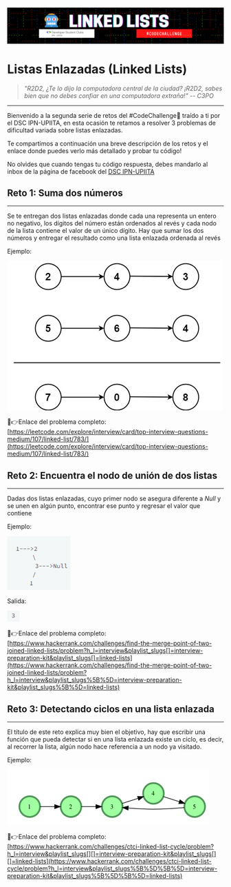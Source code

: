 <p align="center">
  <img src="../images/linkedLists.png" width="920">
</p>

# Listas Enlazadas (Linked Lists)

> *"R2D2, ¿Te lo dijo la computadora central de la ciudad? ¡R2D2, sabes bien que no debes confiar en una computadora extraña!"
-- C3PO*

---

Bienvenido a la segunda serie de retos del #CodeChallenge🤖 traído a ti por el DSC IPN-UPIITA, en esta ocasión te retamos a resolver 3 problemas de dificultad variada sobre listas enlazadas.

Te compartimos a continuación una breve descripción de los retos y el enlace donde puedes verlo más detallado y probar tu código!

No olvides que cuando tengas tu código respuesta, debes mandarlo al inbox de la página de facebook del [DSC IPN-UPIITA](https://www.facebook.com/dscipnupiita)

## Reto 1: Suma dos números
---
Se te entregan dos listas enlazadas donde cada una representa un entero no negativo, los dígitos del número están ordenados al revés y cada nodo de la lista contiene el valor de un único dígito. Hay que sumar los dos números y entregar el resultado como una lista enlazada ordenada al revés

Ejemplo:

![Listas%20Enlazadas%20(Linked%20Lists)%207e6d730b73364a469ed71f66a047c883/Untitled.png](../images/Listas%20Enlazadas%20(Linked%20Lists)%207e6d730b73364a469ed71f66a047c883/Untitled.png)

🔗👉Enlace del problema completo: [https://leetcode.com/explore/interview/card/top-interview-questions-medium/107/linked-list/783/](https://leetcode.com/explore/interview/card/top-interview-questions-medium/107/linked-list/783/) 

## Reto 2: Encuentra el nodo de unión de dos listas
---
Dadas dos listas enlazadas, cuyo primer nodo se asegura diferente a *Null* y se unen en algún punto, encontrar ese punto y regresar el valor que contiene

Ejemplo:

![Listas%20Enlazadas%20(Linked%20Lists)%207e6d730b73364a469ed71f66a047c883/Untitled%201.png](../images/Listas%20Enlazadas%20(Linked%20Lists)%207e6d730b73364a469ed71f66a047c883/Untitled%201.png)

Salida:

![Listas%20Enlazadas%20(Linked%20Lists)%207e6d730b73364a469ed71f66a047c883/Untitled%202.png](../images/Listas%20Enlazadas%20(Linked%20Lists)%207e6d730b73364a469ed71f66a047c883/Untitled%202.png)

🔗👉Enlace del problema completo: [https://www.hackerrank.com/challenges/find-the-merge-point-of-two-joined-linked-lists/problem?h_l=interview&playlist_slugs[]=interview-preparation-kit&playlist_slugs[]=linked-lists](https://www.hackerrank.com/challenges/find-the-merge-point-of-two-joined-linked-lists/problem?h_l=interview&playlist_slugs%5B%5D=interview-preparation-kit&playlist_slugs%5B%5D=linked-lists)

## Reto 3: Detectando ciclos en una lista enlazada
---
El título de este reto explica muy bien el objetivo, hay que escribir una función que pueda detectar si en una lista enlazada existe un ciclo, es decir, al recorrer la lista, algún nodo hace referencia a un nodo ya visitado.

Ejemplo:

![Listas%20Enlazadas%20(Linked%20Lists)%207e6d730b73364a469ed71f66a047c883/Untitled%203.png](../images/Listas%20Enlazadas%20(Linked%20Lists)%207e6d730b73364a469ed71f66a047c883/Untitled%203.png)

🔗👉Enlace del problema completo: [https://www.hackerrank.com/challenges/ctci-linked-list-cycle/problem?h_l=interview&playlist_slugs[][]=interview-preparation-kit&playlist_slugs[][]=linked-lists](https://www.hackerrank.com/challenges/ctci-linked-list-cycle/problem?h_l=interview&playlist_slugs%5B%5D%5B%5D=interview-preparation-kit&playlist_slugs%5B%5D%5B%5D=linked-lists)